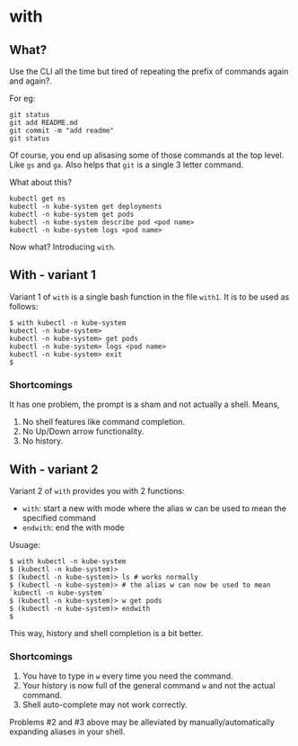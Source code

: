 # with

## What?
Use the CLI all the time but tired of repeating the prefix of commands again and again?.

For eg:
```
git status
git add README.md
git commit -m "add readme"
git status
```

Of course, you end up alisasing some of those commands at the top level. Like `gs` and `ga`. Also helps that `git` is a
single 3 letter command.

What about this?
```
kubectl get ns
kubectl -n kube-system get deployments
kubectl -n kube-system get pods
kubectl -n kube-system describe pod <pod name>
kubectl -n kube-system logs <pod name>
```

Now what? Introducing `with`.

## With - variant 1

Variant 1 of `with` is a single bash function in the file `with1`. It is to be used as follows:
```
$ with kubectl -n kube-system
kubectl -n kube-system> 
kubectl -n kube-system> get pods
kubectl -n kube-system> logs <pod name>
kubectl -n kube-system> exit
$ 
```

### Shortcomings

It has one problem, the prompt is a sham and not actually a shell. Means, 
1. No shell features like command completion.
2. No Up/Down arrow functionality.
3. No history.

## With - variant 2

Variant 2 of `with` provides you with 2 functions:
+ `with`: start a new with mode where the alias w can be used to mean the specified command
+ `endwith`: end the with mode

Usuage:
```
$ with kubectl -n kube-system
$ (kubectl -n kube-system)> 
$ (kubectl -n kube-system)> ls # works normally
$ (kubectl -n kube-system)> # the alias w can now be used to mean `kubectl -n kube-system`
$ (kubectl -n kube-system)> w get pods
$ (kubectl -n kube-system)> endwith
$ 
```

This way, history and shell completion is a bit better.

### Shortcomings

1. You have to type in `w` every time you need the command.
2. Your history is now full of the general command `w` and not the actual command.
3. Shell auto-complete may not work correctly.

Problems #2 and #3 above may be alleviated by manually/automatically expanding aliases in your shell.
